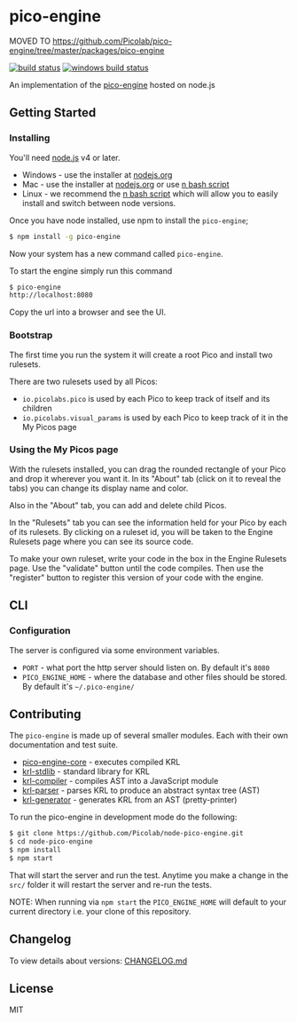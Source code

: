 # pico-engine

MOVED TO https://github.com/Picolab/pico-engine/tree/master/packages/pico-engine

[![build status](https://secure.travis-ci.org/Picolab/node-pico-engine.svg)](https://travis-ci.org/Picolab/node-pico-engine)
[![windows build status](https://ci.appveyor.com/api/projects/status/nmhdhtqa1n83aqc1?svg=true)](https://ci.appveyor.com/project/farskipper/node-pico-engine)

An implementation of the [pico-engine](http://www.windley.com/archives/2016/03/rebuilding_krl.shtml) hosted on node.js

## Getting Started

### Installing

You'll need [node.js](https://nodejs.org/) v4 or later.
 * Windows - use the installer at [nodejs.org](https://nodejs.org/en/download/)
 * Mac - use the installer at [nodejs.org](https://nodejs.org/en/download/) or use [n bash script](https://github.com/tj/n)
 * Linux - we recommend the [n bash script](https://github.com/tj/n) which will allow you to easily install and switch between node versions.

Once you have node installed, use npm to install the `pico-engine`;

```sh
$ npm install -g pico-engine
```
Now your system has a new command called `pico-engine`.

To start the engine simply run this command
```sh
$ pico-engine
http://localhost:8080
```
Copy the url into a browser and see the UI.

### Bootstrap
The first time you run the system it will create a root Pico and install two rulesets.

There are two rulesets used by all Picos:
 * `io.picolabs.pico` is used by each Pico to keep track of itself and its children
 * `io.picolabs.visual_params` is used by each Pico to keep track of it in the My Picos page
 
### Using the My Picos page

With the rulesets installed, you can drag the rounded rectangle of your Pico and drop it
wherever you want it. In its "About" tab (click on it to reveal the tabs) you can change its
display name and color.

Also in the "About" tab, you can add and delete child Picos.

In the "Rulesets" tab you can see the information held for your Pico by each of its rulesets.
By clicking on a ruleset id,
you will be taken to the Engine Rulesets page
where you can see its source code.

To make your own ruleset, write your code in the box in the
Engine Rulesets page.
Use the "validate" button until the code compiles.
Then use the "register" button to register this version
of your code with the engine.

## CLI
### Configuration
The server is configured via some environment variables.

 * `PORT` - what port the http server should listen on. By default it's `8080`
 * `PICO_ENGINE_HOME` - where the database and other files should be stored. By default it's `~/.pico-engine/`

## Contributing

The `pico-engine` is made up of several smaller modules. Each with their own documentation and test suite.
 * [pico-engine-core](https://github.com/Picolab/node-pico-engine-core) - executes compiled KRL
 * [krl-stdlib](https://github.com/Picolab/node-krl-stdlib) - standard library for KRL
 * [krl-compiler](https://github.com/Picolab/node-krl-compiler) - compiles AST into a JavaScript module
 * [krl-parser](https://github.com/Picolab/node-krl-parser) - parses KRL to produce an abstract syntax tree (AST)
 * [krl-generator](https://github.com/Picolab/node-krl-generator) - generates KRL from an AST (pretty-printer)

To run the pico-engine in development mode do the following:

```sh
$ git clone https://github.com/Picolab/node-pico-engine.git
$ cd node-pico-engine
$ npm install
$ npm start
```

That will start the server and run the test. Anytime you make a change in the `src/` folder it will restart the server and re-run the tests.

NOTE: When running via `npm start` the `PICO_ENGINE_HOME` will default to your current directory i.e. your clone of this repository.

## Changelog

To view details about versions: [CHANGELOG.md](https://github.com/Picolab/node-pico-engine/blob/master/CHANGELOG.md)

## License
MIT
